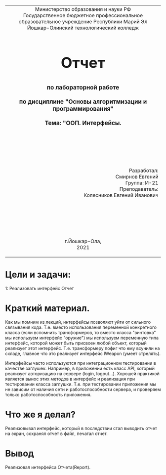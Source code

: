 <table style="width: 100%;">
  <tr>
    <td style="text-align: center; border: none;">
    Министерство образования и науки РФ<br>
Государственное бюджетное профессиональное образовательное учреждение Республики Марий Эл<br>
Йошкар-Олинский технологический колледж
</td>
  </tr>
  <tr>
    <td style="text-align: center; border: none; height: 15em;">
    <h2 style="font-size:3em;">Отчет</h2>
      <h3>по лабораторной работе<br><br> по дисциплине "Основы алгоритмизации и программирования"<br><br> Тема:<b> "ООП. Интерфейсы.<b> </h3></td>
  </tr>
  <tr>
    <br><br><td style="text-align: right; border: none; height: 20em;">
      Разработал:<br/>
      Смирнов Евгений<br>
      Группа: И-21<br>
      Преподаватель:<br>
      Колесников Евгений Иванович
    </td>
  </tr>
  <tr>
    <td style="text-align: center; border: none; height: 5em;">
    г.Йошкар-Ола,<br> 2021</td>
  </tr>
</table>

<div style="page-break-after: always;"></div>

# Цели и задачи:

1: Реализовать интерфейс Отчет 
# Краткий материал.

Как мы помним из лекций, интерфейсы позволяют уйти от сильного связывания кода. Т.е. вместо использования переменной конкретного класса (если вспомнить трансформеров, то вместо класса "винтовка" мы используем интерфейс "оружие") мы используем переменную типа интерфейс, которой может быть присвоен любой объект, который реализует этот интерфейс. Т.е. трансформеру пофиг что ему всучили на складе, главное что это реализует интерфейс IWeapon (умеет стрелять).

Интерфейсы часто используются при интеграционном тестировании в качестве заглушек. Например, в приложении есть класс API, который реализует авторизацию на сервере (login, logout...). Хорошей практикой является вынос этих методов в интерфейс и реализация при тестировании класса заглушки.
Т.е. при тестировании приложения мы не зависим от наличия сети и работоспособности сервера, и проверяем только работоспособность приложения.
# Что же я делал?

Реализовывал интерфейс, который в последствии стал выводить отчет на экран, сохранял отчет в файл, печатал отчет.
# Вывод 

Реализовал интерфейса Отчета(Report).